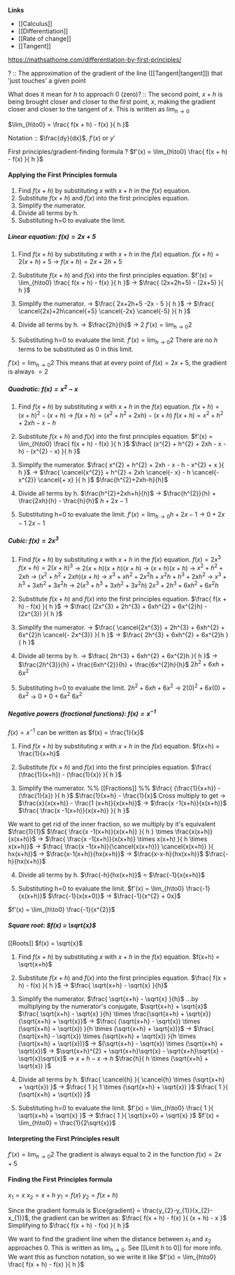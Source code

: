 **Links**
- [[Calculus]] 
- [[Differentiation]] 
- [[Rate of change]] 
- [[Tangent]] 

https://mathsathome.com/differentiation-by-first-principles/

? :: The approximation of the gradient of the line ([[Tangent|tangent]]) that 'just touches' a given point

What does it mean for $h$ to approach $0$ (zero)? :: The second point, $x+h$ is being brought closer and closer to the first point, $x$, making the gradient closer and closer to the tangent of $x$. This is written as $\lim_{h\to0}$

$\lim_{h\to0} = \frac{ f(x + h) - f(x) }{ h  }$

Notation :: $\frac{dy}{dx}$, $f'(x)$ or $y'$

First principles/gradient-finding formula
?
$f'(x) = \lim_{h\to0} \frac{ f(x + h) - f(x) }{ h  }$


#### Applying the First Principles formula
1. Find $f(x+h)$ by substituting $x$ with $x+h$ in the $f(x)$ equation.
2. Substitute $f(x+h)$ and $f(x)$ into the first principles equation.
3. Simplify the numerator.
4. Divide all terms by h.
5. Substituting h=0 to evaluate the limit.

##### Linear equation: $f(x) = 2x+5$
1. Find $f(x+h)$ by substituting $x$ with $x+h$ in the $f(x)$ equation.
$f(x+h) = 2(x+h)+5$
-> $f(x+h) = 2x + 2h + 5$

2. Substitute $f(x+h)$ and $f(x)$ into the first principles equation.
$f'(x) = \lim_{h\to0} \frac{ f(x + h) - f(x) }{ h  }$
-> $\frac{ (2x+2h+5) - (2x+5) }{ h }$

3. Simplify the numerator.
-> $\frac{ 2x+2h+5 -2x - 5 }{ h }$
-> $\frac{ \cancel{2x}+2h\cancel{+5} \cancel{-2x} \cancel{-5} }{ h }$

4. Divide all terms by h.
-> $\frac{2h}{h}$
-> $2$
$f'(x) = \lim_{h\to0} 2$

5. Substituting h=0 to evaluate the limit.
$f'(x) = \lim_{h\to0} 2$
There are no $h$ terms to be substituted as $0$ in this limit.

$f'(x) = \lim_{h\to0} 2$
This means that at every point of $f(x)=2x+5$, the gradient is always $=2$


##### Quadratic: $f(x) = x^{2} - x$
1. Find $f(x+h)$ by substituting $x$ with $x+h$ in the $f(x)$ equation.
$f(x+h) = (x+h)^{2} - (x+h)$
-> $f(x+h) = (x^{2} + h^{2} + 2xh) - (x+h)$ $f(x+h) = x^{2} + h^{2} + 2xh - x - h$

2. Substitute $f(x+h)$ and $f(x)$ into the first principles equation.
$f'(x) = \lim_{h\to0} \frac{ f(x + h) - f(x) }{ h  }$
$\frac{ (x^{2} + h^{2} + 2xh - x - h) - (x^{2} - x) }{ h }$

 3. Simplify the numerator.
$\frac{ x^{2} + h^{2} + 2xh - x - h - x^{2} + x }{ h }$
-> $\frac{ \cancel{x^{2}} + h^{2} + 2xh \cancel{- x} - h \cancel{- x^{2}} \cancel{+ x} }{ h }$
$\frac{h^{2}+2xh-h}{h}$


4. Divide all terms by h.
$\frac{h^{2}+2xh+h}{h}$
-> $\frac{h^{2}}{h} + \frac{2xh}{h} - \frac{h}{h}$
$h + 2x - 1$

5. Substituting h=0 to evaluate the limit.
$f'(x) = \lim_{h\to0} h + 2x - 1$
-> $0 + 2x - 1$
$2x - 1$



##### Cubic: $f(x) = 2x^{3}$
1. Find $f(x+h)$ by substituting $x$ with $x+h$ in the $f(x)$ equation.
$f(x) = 2x^{3}$
$f(x+h) = 2(x+h)^{3}$
-> $2(x+h)(x+h)(x+h)$
-> $(x+h)(x+h)$
	-> $x^{2} + h^{2} + 2xh$
-> $(x^{2} + h^{2} + 2xh) ( x+h)$
	-> $x^{3} + xh^{2} + 2x^{2}h + x^{2}h + h^{3} + 2xh^{2}$ 
	-> $x^{3} + h^{3} + 3xh^{2} + 3x^{2}h$
-> $2(x^{3} + h^{3} + 3xh^{2} + 3x^{2}h)$
$2x^{3} + 2h^{3} + 6xh^{2} + 6x^{2}h$


2. Substitute $f(x+h)$ and $f(x)$ into the first principles equation.
$\frac{ f(x + h) - f(x) }{ h  }$
-> $\frac{ (2x^{3} + 2h^{3} + 6xh^{2} + 6x^{2}h) - (2x^{3}) }{ h  }$

3. Simplify the numerator.
-> $\frac{ \cancel{2x^{3}} + 2h^{3} + 6xh^{2} + 6x^{2}h \cancel{- 2x^{3}} }{ h  }$
-> $\frac{ 2h^{3} + 6xh^{2} + 6x^{2}h }{ h  }$

4. Divide all terms by h.
-> $\frac{ 2h^{3} + 6xh^{2} + 6x^{2}h }{ h  }$
-> $\frac{2h^{3}}{h} + \frac{6xh^{2}}{h} + \frac{6x^{2}h}{h}$
$2h^{2} + 6xh + 6x^{2}$

5. Substituting h=0 to evaluate the limit.
$2h^{2} + 6xh + 6x^{2}$
-> $2(0)^{2} + 6x(0) + 6x^{2}$
-> $0 + 0 + 6x^{2}$
$6x^{2}$


##### Negative powers (fractional functions): $f(x) = x^{-1}$
$f(x) = x^{-1}$
can be written as
$f(x) = \frac{1}{x}$

1. Find $f(x+h)$ by substituting $x$ with $x+h$ in the $f(x)$ equation.
$f(x+h) = \frac{1}{x+h}$

2. Substitute $f(x+h)$ and $f(x)$ into the first principles equation.
$\frac{ (\frac{1}{x+h}) - (\frac{1}{x}) }{ h  }$

3. Simplify the numerator.
%% [[Fractions]] %%
$\frac{ (\frac{1}{x+h}) - (\frac{1}{x}) }{ h  }$
$\frac{1}{x+h} - \frac{1}{x}$
Cross multiply to get
-> $\frac{x}{x(x+h)} - \frac{1 (x+h)}{x(x+h)}$ 
-> $\frac{x -1(x+h)}{x(x+h)}$ 
$\frac{ \frac{x -1(x+h)}{x(x+h)} }{ h }$ 

We want to get rid of the inner fraction, so we multiply by it's equivalent $\frac{1}{1}$
$\frac{ \frac{x -1(x+h)}{x(x+h)} }{ h } \times \frac{x(x+h)}{x(x+h)}$ 
-> $\frac{ \frac{x -1(x+h)}{x(x+h)} \times x(x+h) }{ h \times x(x+h)}$ 
-> $\frac{ \frac{x -1(x+h)}{\cancel{x(x+h)}} \cancel{x(x+h)} }{ hx(x+h)}$ 
-> $\frac{x-1(x+h)}{hx(x+h)}$
-> $\frac{x-x-h}{hx(x+h)}$
$\frac{-h}{hx(x+h)}$

4. Divide all terms by h.
$\frac{-h}{hx(x+h)}$
= $\frac{-1}{x(x+h)}$


5. Substituting h=0 to evaluate the limit.
$f'(x) = \lim_{h\to0} \frac{-1}{x(x+h)}$
$\frac{-1}{x(x+0)}$
-> $\frac{-1}{x^{2} + 0x}$

$f'(x) = \lim_{h\to0} \frac{-1}{x^{2}}$


##### Square root: $f(x) = \sqrt{x}$
[[Roots]] 
$f(x) = \sqrt{x}$

1. Find $f(x+h)$ by substituting $x$ with $x+h$ in the $f(x)$ equation.
$f(x+h) = \sqrt{x+h}$

2. Substitute $f(x+h)$ and $f(x)$ into the first principles equation.
$\frac{ f(x + h) - f(x) }{ h  }$
-> $\frac{ \sqrt{x+h} - \sqrt{x} }{h}$


3. Simplify the numerator.
$\frac{ \sqrt{x+h} - \sqrt{x} }{h}$
...by multiplying by the numerator's conjugate, $\sqrt{x+h} + \sqrt{x}$
$\frac{ \sqrt{x+h} - \sqrt{x} }{h} \times \frac{\sqrt{x+h} + \sqrt{x}}{\sqrt{x+h} + \sqrt{x}}$
-> $\frac{ (\sqrt{x+h} - \sqrt{x}) \times (\sqrt{x+h} + \sqrt{x}) }{h \times (\sqrt{x+h} + \sqrt{x})}$
-> $\frac{ (\sqrt{x+h} - \sqrt{x}) \times (\sqrt{x+h} + \sqrt{x}) }{h \times (\sqrt{x+h} + \sqrt{x})}$
	-> $(\sqrt{x+h} - \sqrt{x}) \times (\sqrt{x+h} + \sqrt{x})$
	-> $\sqrt{x+h}^{2} + \sqrt{x+h}\sqrt{x} - \sqrt{x+h}\sqrt{x} - \sqrt{x}\sqrt{x}$
	-> $x+h - x$
	-> $h$
$\frac{h}{ h \times (\sqrt{x+h} + \sqrt{x}) }$

4. Divide all terms by h.
$\frac{ \cancel{h} }{ \cancel{h} \times (\sqrt{x+h} + \sqrt{x}) }$
-> $\frac{ 1 }{ 1 \times (\sqrt{x+h} + \sqrt{x}) }$
$\frac{ 1 }{ (\sqrt{x+h} + \sqrt{x}) }$

5. Substituting h=0 to evaluate the limit.
$f'(x) = \lim_{h\to0} \frac{ 1 }{ \sqrt{x+h} + \sqrt{x} }$
-> $\frac{ 1 }{ \sqrt{x+0} + \sqrt{x} }$
$f'(x) = \lim_{h\to0} = \frac{1}{2\sqrt{x}}$

#### Interpreting the First Principles result
$f'(x) = \lim_{h\to0} 2$
The gradient is always equal to $2$ in the function $f(x)=2x+5$


#### Finding the First Principles formula
$x_{1} = x$
$x_{2} = x+h$
$y_{1} = f(x)$
$y_{2} = f(x+h)$

Since the gradient formula is $\ce{gradient} = \frac{y_{2}-y_{1}}{x_{2}-x_{1}}$, the gradient can be written as:
$\frac{ f(x + h) - f(x) }{ (x + h) - x  }$
Simplifying to $\frac{ f(x + h) - f(x) }{ h  }$

We want to find the gradient line when the distance between $x_{1}$ and $x_{2}$ approaches $0$. This is written as $\lim_{h\to0}$. See [[Limit h to 0]] for more info. 
We want this as function notation, so we write it like
$f'(x) = \lim_{h\to0} \frac{ f(x + h) - f(x) }{ h  }$

